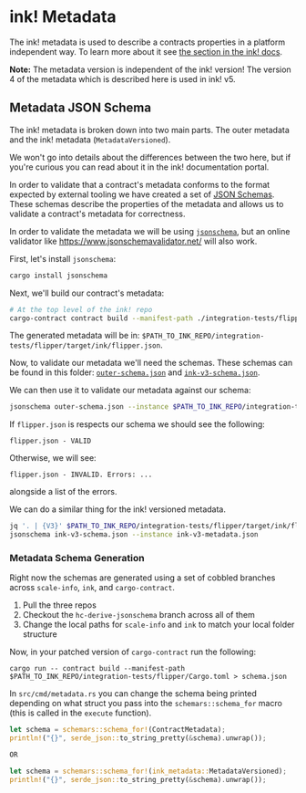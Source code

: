 # ink! Metadata

The ink! metadata is used to describe a contracts properties in a platform independent
way. To learn more about it see [the section in the ink! docs](http://use.ink/basics/metadata).

__Note:__ The metadata version is independent of the ink! version!
The version 4 of the metadata which is described here is used in ink! v5.

## Metadata JSON Schema

The ink! metadata is broken down into two main parts. The outer metadata and the ink!
metadata (`MetadataVersioned`).

We won't go into details about the differences between the two here, but if you're
curious you can read about it in the ink! documentation portal.

In order to validate that a contract's metadata conforms to the format expected by
external tooling we have created a set of [JSON Schemas](https://json-schema.org/). These
schemas describe the properties of the metadata and allows us to validate a contract's
metadata for correctness.

In order to validate the metadata we will be using
[`jsonschema`](https://github.com/Stranger6667/jsonschema-rs),
but an online validator like https://www.jsonschemavalidator.net/
will also work.

First, let's install `jsonschema`:

```bash
cargo install jsonschema
```

Next, we'll build our contract's metadata:

```bash
# At the top level of the ink! repo
cargo-contract contract build --manifest-path ./integration-tests/flipper/Cargo.toml
```

The generated metadata will be in: `$PATH_TO_INK_REPO/integration-tests/flipper/target/ink/flipper.json`.

Now, to validate our metadata we'll need the schemas. These schemas can be found in this
folder: [`outer-schema.json`](./outer-schema.json) and [`ink-v3-schema.json`](ink-v3-schema.json).

We can then use it to validate our metadata against our schema:

```bash
jsonschema outer-schema.json --instance $PATH_TO_INK_REPO/integration-tests/flipper/target/ink/flipper.json
```

If `flipper.json` is respects our schema we should see the following:

```
flipper.json - VALID
```

Otherwise, we will see:

```
flipper.json - INVALID. Errors: ...
```

alongside a list of the errors.

We can do a similar thing for the ink! versioned metadata.

```bash
jq '. | {V3}' $PATH_TO_INK_REPO/integration-tests/flipper/target/ink/flipper.json > ink-v3-metadata.json
jsonschema ink-v3-schema.json --instance ink-v3-metadata.json
```

### Metadata Schema Generation
Right now the schemas are generated using a set of cobbled branches across `scale-info`,
`ink`, and `cargo-contract`.

1. Pull the three repos
2. Checkout the `hc-derive-jsonschema` branch across all of them
3. Change the local paths for `scale-info` and `ink` to match your local folder structure

Now, in your patched version of `cargo-contract` run the following:

```
cargo run -- contract build --manifest-path $PATH_TO_INK_REPO/integration-tests/flipper/Cargo.toml > schema.json
```

In `src/cmd/metadata.rs` you can change the schema being printed depending on what struct
you pass into the `schemars::schema_for` macro (this is called in the `execute` function).

```rust
let schema = schemars::schema_for!(ContractMetadata);
println!("{}", serde_json::to_string_pretty(&schema).unwrap());

OR

let schema = schemars::schema_for!(ink_metadata::MetadataVersioned);
println!("{}", serde_json::to_string_pretty(&schema).unwrap());
```

